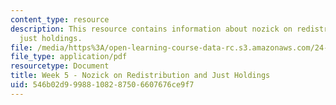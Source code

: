 ```yaml
---
content_type: resource
description: This resource contains information about nozick on redistribution and
  just holdings.
file: /media/https%3A/open-learning-course-data-rc.s3.amazonaws.com/24-04j-justice-spring-2012/546b02d99988108287506607676ce9f7_MIT24_04JS12_Week5.pdf
file_type: application/pdf
resourcetype: Document
title: Week 5 - Nozick on Redistribution and Just Holdings
uid: 546b02d9-9988-1082-8750-6607676ce9f7
---
```

